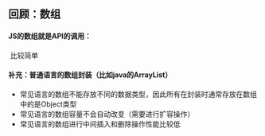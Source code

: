 ## 回顾：数组

#### JS的数组就是API的调用：

​	比较简单

#### 补充：普通语言的数组封装（比如java的ArrayList）

- 常见语言的数组不能存放不同的数据类型，因此所有在封装时通常存放在数组中的是Object类型
- 常见语言的数组容量不会自动改变（需要进行扩容操作）
- 常见语言的数组进行中间插入和删除操作性能比较低


